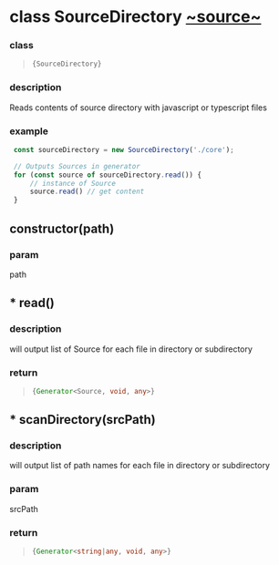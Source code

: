 
# class SourceDirectory [~source~](../core/SourceDirectory.js)


### class 
> ```ts
> {SourceDirectory}
> ```



### description 
Reads contents of source directory with javascript or typescript files

### example 
 ```js
  const sourceDirectory = new SourceDirectory('./core');
 
  // Outputs Sources in generator
  for (const source of sourceDirectory.read()) {
      // instance of Source
      source.read() // get content
  }
 
  ```
## constructor(path)



### param 
path
## * read()



### description 
will output list of Source for each file in directory or subdirectory

### return 
> ```ts
> {Generator<Source, void, any>}
> ```


## * scanDirectory(srcPath)



### description 
will output list of path names for each file in directory or subdirectory

### param 
srcPath

### return 
> ```ts
> {Generator<string|any, void, any>}
> ```


